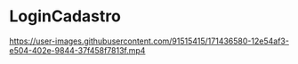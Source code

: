 # LoginCadastro



https://user-images.githubusercontent.com/91515415/171436580-12e54af3-e504-402e-9844-37f458f7813f.mp4

